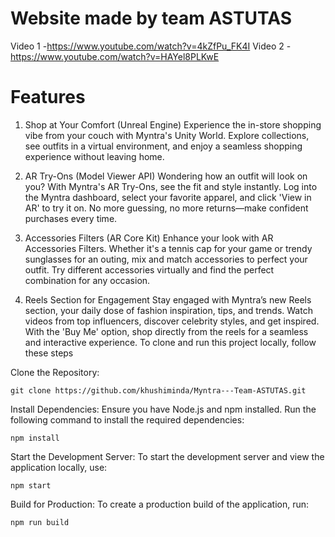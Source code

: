 # Website made by team ASTUTAS
Video 1 -https://www.youtube.com/watch?v=4kZfPu_FK4I
Video 2 -https://www.youtube.com/watch?v=HAYel8PLKwE

# Features
1. Shop at Your Comfort (Unreal Engine)
Experience the in-store shopping vibe from your couch with Myntra's Unity World. Explore collections, see outfits in a virtual environment, and enjoy a seamless shopping experience without leaving home.

2. AR Try-Ons (Model Viewer API)
Wondering how an outfit will look on you? With Myntra's AR Try-Ons, see the fit and style instantly. Log into the Myntra dashboard, select your favorite apparel, and click 'View in AR' to try it on. No more guessing, no more returns—make confident purchases every time.

3. Accessories Filters (AR Core Kit)
Enhance your look with AR Accessories Filters. Whether it's a tennis cap for your game or trendy sunglasses for an outing, mix and match accessories to perfect your outfit. Try different accessories virtually and find the perfect combination for any occasion.

4. Reels Section for Engagement
Stay engaged with Myntra’s new Reels section, your daily dose of fashion inspiration, tips, and trends. Watch videos from top influencers, discover celebrity styles, and get inspired. With the 'Buy Me' option, shop directly from the reels for a seamless and interactive experience.
To clone and run this project locally, follow these steps

Clone the Repository:

    git clone https://github.com/khushiminda/Myntra---Team-ASTUTAS.git

Install Dependencies: Ensure you have Node.js and npm installed. Run the following command to install the required dependencies:

    npm install

Start the Development Server: To start the development server and view the application locally, use:

    npm start

Build for Production: To create a production build of the application, run:

    npm run build



